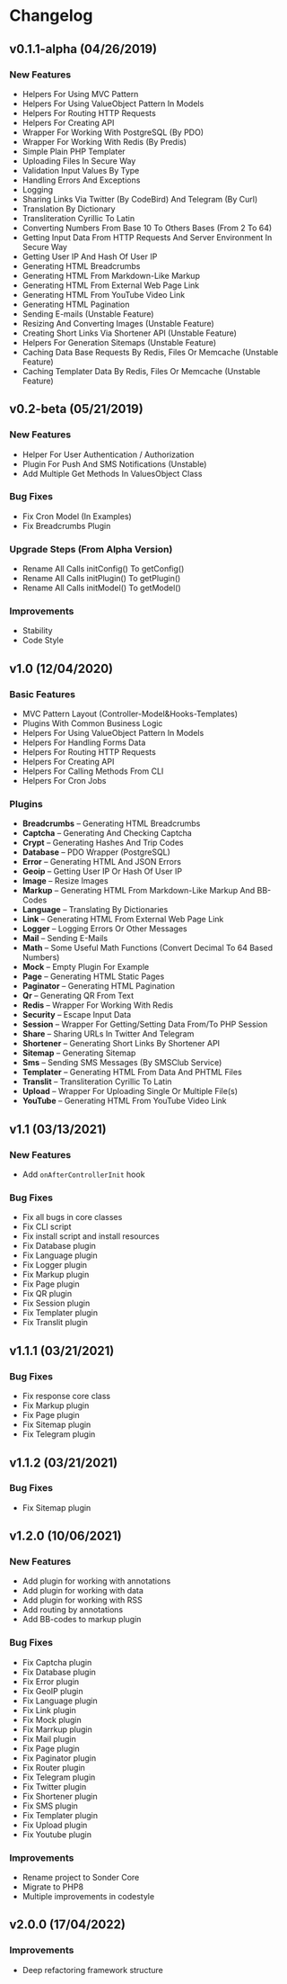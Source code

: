 # Changelog

## v0.1.1-alpha (04/26/2019)

### New Features

- Helpers For Using MVC Pattern
- Helpers For Using ValueObject Pattern In Models
- Helpers For Routing HTTP Requests
- Helpers For Creating API
- Wrapper For Working With PostgreSQL (By PDO)
- Wrapper For Working With Redis (By Predis)
- Simple Plain PHP Templater
- Uploading Files In Secure Way
- Validation Input Values By Type
- Handling Errors And Exceptions
- Logging
- Sharing Links Via Twitter (By CodeBird) And Telegram (By Curl)
- Translation By Dictionary
- Transliteration Cyrillic To Latin
- Converting Numbers From Base 10 To Others Bases (From 2 To 64)
- Getting Input Data From HTTP Requests And Server Environment In Secure Way
- Getting User IP And Hash Of User IP
- Generating HTML Breadcrumbs
- Generating HTML From Markdown-Like Markup
- Generating HTML From External Web Page Link
- Generating HTML From YouTube Video Link
- Generating HTML Pagination
- Sending E-mails (Unstable Feature)
- Resizing And Converting Images (Unstable Feature)
- Creating Short Links Via Shortener API (Unstable Feature)
- Helpers For Generation Sitemaps (Unstable Feature)
- Caching Data Base Requests By Redis, Files Or Memcache (Unstable Feature)
- Caching Templater Data By Redis, Files Or Memcache (Unstable Feature)

## v0.2-beta (05/21/2019)

### New Features

- Helper For User Authentication / Authorization
- Plugin For Push And SMS Notifications (Unstable)
- Add Multiple Get Methods In ValuesObject Class

### Bug Fixes

- Fix Cron Model (In Examples)
- Fix Breadcrumbs Plugin

### Upgrade Steps (From Alpha Version)

- Rename All Calls initConfig() To getConfig()
- Rename All Calls initPlugin() To getPlugin()
- Rename All Calls initModel() To getModel()

### Improvements

- Stability
- Code Style

## v1.0 (12/04/2020)

### Basic Features

- MVC Pattern Layout (Controller-Model&Hooks-Templates)
- Plugins With Common Business Logic
- Helpers For Using ValueObject Pattern In Models
- Helpers For Handling Forms Data
- Helpers For Routing HTTP Requests
- Helpers For Creating API
- Helpers For Calling Methods From CLI
- Helpers For Cron Jobs

### Plugins

- **Breadcrumbs** – Generating HTML Breadcrumbs
- **Captcha** – Generating And Checking Captcha
- **Crypt** – Generating Hashes And Trip Codes
- **Database** – PDO Wrapper (PostgreSQL)
- **Error** – Generating HTML And JSON Errors
- **Geoip** – Getting User IP Or Hash Of User IP
- **Image** – Resize Images
- **Markup** – Generating HTML From Markdown-Like Markup And BB-Codes
- **Language** – Translating By Dictionaries
- **Link** – Generating HTML From External Web Page Link
- **Logger** – Logging Errors Or Other Messages
- **Mail** – Sending E-Mails
- **Math** – Some Useful Math Functions (Convert Decimal To 64 Based Numbers)
- **Mock** – Empty Plugin For Example
- **Page** – Generating HTML Static Pages
- **Paginator** – Generating HTML Pagination
- **Qr** – Generating QR From Text
- **Redis** – Wrapper For Working With Redis
- **Security** – Escape Input Data
- **Session** – Wrapper For Getting/Setting Data From/To PHP Session
- **Share** – Sharing URLs In Twitter And Telegram
- **Shortener** – Generating Short Links By Shortener API
- **Sitemap** – Generating Sitemap
- **Sms** – Sending SMS Messages (By SMSClub Service)
- **Templater** – Generating HTML From Data And PHTML Files
- **Translit** – Transliteration Cyrillic To Latin
- **Upload** – Wrapper For Uploading Single Or Multiple File(s)
- **YouTube** – Generating HTML From YouTube Video Link

## v1.1 (03/13/2021)

### New Features

- Add `onAfterControllerInit` hook

### Bug Fixes

- Fix all bugs in core classes
- Fix CLI script
- Fix install script and install resources
- Fix Database plugin
- Fix Language plugin
- Fix Logger plugin
- Fix Markup plugin
- Fix Page plugin
- Fix QR plugin
- Fix Session plugin
- Fix Templater plugin
- Fix Translit plugin

## v1.1.1 (03/21/2021)

### Bug Fixes

- Fix response core class
- Fix Markup plugin
- Fix Page plugin
- Fix Sitemap plugin
- Fix Telegram plugin

## v1.1.2 (03/21/2021)

### Bug Fixes

- Fix Sitemap plugin

## v1.2.0 (10/06/2021)

### New Features

- Add plugin for working with annotations
- Add plugin for working with data
- Add plugin for working with RSS
- Add routing by annotations
- Add BB-codes to markup plugin

### Bug Fixes

- Fix Captcha plugin
- Fix Database plugin
- Fix Error plugin
- Fix GeoIP plugin
- Fix Language plugin
- Fix Link plugin
- Fix Mock plugin
- Fix Marrkup plugin
- Fix Mail plugin
- Fix Page plugin
- Fix Paginator plugin
- Fix Router plugin
- Fix Telegram plugin
- Fix Twitter plugin
- Fix Shortener plugin
- Fix SMS plugin
- Fix Templater plugin
- Fix Upload plugin
- Fix Youtube plugin

### Improvements

- Rename project to Sonder Core
- Migrate to PHP8
- Multiple improvements in codestyle

## v2.0.0 (17/04/2022)

### Improvements

- Deep refactoring framework structure
